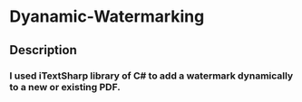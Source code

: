 # Dyanamic-Watermarking
## Description
### I used iTextSharp library of C# to add a watermark dynamically to a new or existing PDF.
